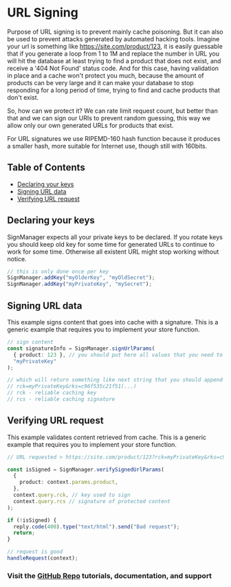 # URL Signing

Purpose of URL signing is to prevent mainly cache poisoning. But it can also be used to prevent attacks generated by automated hacking tools.
Imagine your url is something like https://site.com/product/123, it is easily guessable that if you generate a loop from 1 to 1M and replace the number in URL you will hit the database at least trying to find a product that does not exist, and receive a '404 Not Found' status code.
And for this case, having validation in place and a cache won't protect you much, because the amount of products can be very large and it can make your database to stop responding for a long period of time, trying to find and cache products that don't exist.

So, how can we protect it? We can rate limit request count, but better than that and we can sign our URIs to prevent random guessing, this way we allow only our own generated URLs for products that exist.

For URL signatures we use RIPEMD-160 hash function because it produces a smaller hash, more suitable for Internet use, though still with 160bits.

## Table of Contents

<!-- prettier-ignore-start -->

- [Declaring your keys](#declaring-your-keys)
- [Signing URL data](#signing-url-data)
- [Verifying URL request](#verifying-url-request)

<!-- prettier-ignore-end -->

## Declaring your keys

SignManager expects all your private keys to be declared. If you rotate keys you should keep old key for some time for generated URLs to continue to work for some time. Otherwise all existent URL might stop working without notice.

```ts
// this is only done once per key
SignManager.addKey("myOlderKey", "myOldSecret");
SignManager.addKey("myPrivateKey", "mySecret");
```

## Signing URL data

This example signs content that goes into cache with a signature. This is a generic example that requires you to implement your store function.

```ts
// sign content
const signatureInfo = SignManager.signUrlParams(
  { product: 123 }, // you should put here all values that you need to protect
  "myPrivateKey"
);

// which will return something like next string that you should append to your URL
// rck=myPrivateKey&rks=c96f535c21f51(...)
// rck - reliable caching key
// rcs - reliable caching signature
```

## Verifying URL request

This example validates content retrieved from cache. This is a generic example that requires you to implement your store function.

```ts
// URL requested > https://site.com/product/123?rck=myPrivateKey&rks=c96f535c21f51(...)

const isSigned = SignManager.verifySignedUrlParams(
  {
    product: context.params.product,
  },
  context.query.rck, // key used to sign
  context.query.rcs // signature of protected content
);

if (!isSigned) {
  reply.code(400).type("text/html").send("Bad request");
  return;
}

// request is good
handleRequest(context);
```

### Visit the [GitHub Repo](https://github.com/nelsongomes/reliable-caching/) tutorials, documentation, and support
